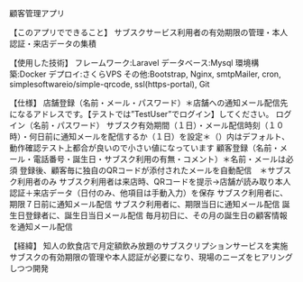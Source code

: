 顧客管理アプリ

【このアプリでできること】
    サブスクサービス利用者の有効期限の管理・本人認証・来店データの集積
    
【使用した技術】
    フレームワーク:Laravel 
    データベース:Mysql
    環境構築:Docker
    デプロイ:さくらVPS
    その他:Bootstrap, Nginx, smtpMailer, cron, simplesoftwareio/simple-qrcode, ssl(https-portal), Git
    

【仕様】
    店舗登録（名前・メール・パスワード）＊店舗への通知メール配信先になるアドレスです。【テストでは”TestUser”でログイン】してください。
    ログイン（名前・パスワード）
    サブスク有効期間（１日）・メール配信時刻（１０時）・何日前に通知メールを配信するか（１日）を設定＊（）内はデフォルト、動作確認テスト上都合が良いので小さい値になっています
    顧客登録（名前・メール・電話番号・誕生日・サブスク利用の有無・コメント）＊名前・メールは必須
    登録後、顧客毎に独自のQRコードが添付されたメールを自動配信　＊サブスク利用者のみ
    サブスク利用者は来店時、QRコードを提示→店舗が読み取り本人認証＋来店データ（日付のみ、他項目は手動入力）を保存
    サブスク利用者に、期限７日前に通知メール配信
    サブスク利用者に、期限当日に通知メール配信
    誕生日登録者に、誕生日当日メール配信
    毎月初日に、その月の誕生日の顧客情報を通知メール配信

【経緯】
    知人の飲食店で月定額飲み放題のサブスクリプションサービスを実施
    サブスクの有効期限の管理や本人認証が必要になり、現場のニーズをヒアリングしつつ開発
